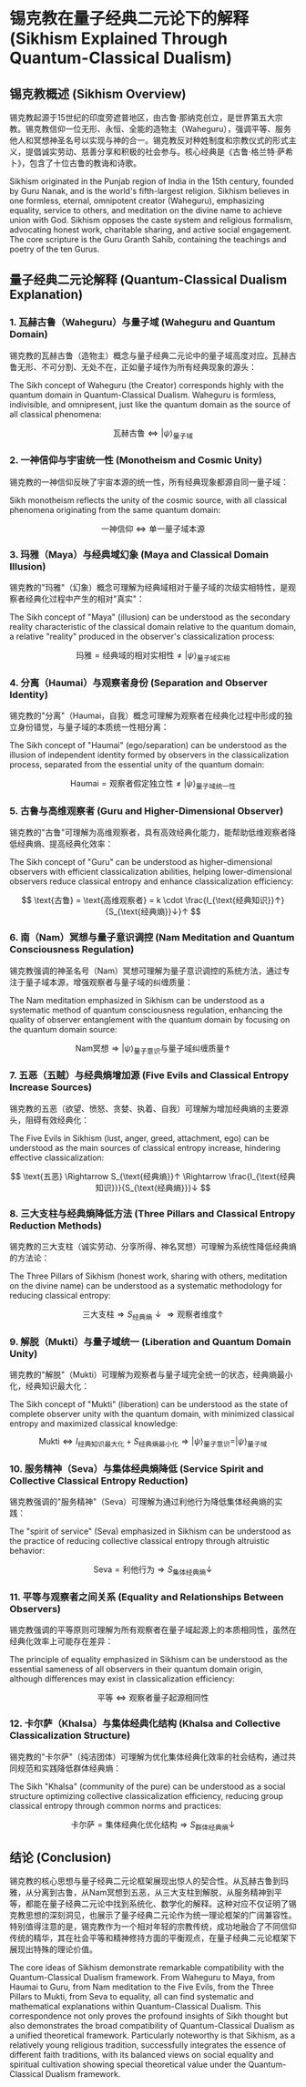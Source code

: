 # 锡克教在量子经典二元论下的解释 (Sikhism Explained Through Quantum-Classical Dualism)

## 锡克教概述 (Sikhism Overview)

锡克教起源于15世纪的印度旁遮普地区，由古鲁·那纳克创立，是世界第五大宗教。锡克教信仰一位无形、永恒、全能的造物主（Waheguru），强调平等、服务他人和冥想神圣名号以实现与神的合一。锡克教反对种姓制度和宗教仪式的形式主义，提倡诚实劳动、慈善分享和积极的社会参与。核心经典是《古鲁·格兰特·萨希卜》，包含了十位古鲁的教诲和诗歌。

Sikhism originated in the Punjab region of India in the 15th century, founded by Guru Nanak, and is the world's fifth-largest religion. Sikhism believes in one formless, eternal, omnipotent creator (Waheguru), emphasizing equality, service to others, and meditation on the divine name to achieve union with God. Sikhism opposes the caste system and religious formalism, advocating honest work, charitable sharing, and active social engagement. The core scripture is the Guru Granth Sahib, containing the teachings and poetry of the ten Gurus.

## 量子经典二元论解释 (Quantum-Classical Dualism Explanation)

### 1. 瓦赫古鲁（Waheguru）与量子域 (Waheguru and Quantum Domain)

锡克教的瓦赫古鲁（造物主）概念与量子经典二元论中的量子域高度对应。瓦赫古鲁无形、不可分割、无处不在，正如量子域作为所有经典现象的源头：

The Sikh concept of Waheguru (the Creator) corresponds highly with the quantum domain in Quantum-Classical Dualism. Waheguru is formless, indivisible, and omnipresent, just like the quantum domain as the source of all classical phenomena:

$$
\text{瓦赫古鲁} \Leftrightarrow |\psi\rangle_{\text{量子域}}
$$

### 2. 一神信仰与宇宙统一性 (Monotheism and Cosmic Unity)

锡克教的一神信仰反映了宇宙本源的统一性，所有经典现象都源自同一量子域：

Sikh monotheism reflects the unity of the cosmic source, with all classical phenomena originating from the same quantum domain:

$$
\text{一神信仰} \Leftrightarrow \text{单一量子域本源}
$$

### 3. 玛雅（Maya）与经典域幻象 (Maya and Classical Domain Illusion)

锡克教的"玛雅"（幻象）概念可理解为经典域相对于量子域的次级实相特性，是观察者经典化过程中产生的相对"真实"：

The Sikh concept of "Maya" (illusion) can be understood as the secondary reality characteristic of the classical domain relative to the quantum domain, a relative "reality" produced in the observer's classicalization process:

$$
\text{玛雅} = \text{经典域的相对实相性} \neq |\psi\rangle_{\text{量子域实相}}
$$

### 4. 分离（Haumai）与观察者身份 (Separation and Observer Identity)

锡克教的"分离"（Haumai，自我）概念可理解为观察者在经典化过程中形成的独立身份错觉，与量子域的本质统一性相分离：

The Sikh concept of "Haumai" (ego/separation) can be understood as the illusion of independent identity formed by observers in the classicalization process, separated from the essential unity of the quantum domain:

$$
\text{Haumai} = \text{观察者假定独立性} ≠ |\psi\rangle_{\text{量子域统一性}}
$$

### 5. 古鲁与高维观察者 (Guru and Higher-Dimensional Observer)

锡克教的"古鲁"可理解为高维观察者，具有高效经典化能力，能帮助低维观察者降低经典熵、提高经典化效率：

The Sikh concept of "Guru" can be understood as higher-dimensional observers with efficient classicalization abilities, helping lower-dimensional observers reduce classical entropy and enhance classicalization efficiency:

$$
\text{古鲁} = \text{高维观察者} = k \cdot \frac{I_{\text{经典知识}}↑}{S_{\text{经典熵}}↓}↑
$$

### 6. 南（Nam）冥想与量子意识调控 (Nam Meditation and Quantum Consciousness Regulation)

锡克教强调的神圣名号（Nam）冥想可理解为量子意识调控的系统方法，通过专注于量子域本源，增强观察者与量子域的纠缠质量：

The Nam meditation emphasized in Sikhism can be understood as a systematic method of quantum consciousness regulation, enhancing the quality of observer entanglement with the quantum domain by focusing on the quantum domain source:

$$
\text{Nam冥想} \Rightarrow |\psi\rangle_{\text{量子意识}} \text{与量子域纠缠质量}↑
$$

### 7. 五恶（五贼）与经典熵增加源 (Five Evils and Classical Entropy Increase Sources)

锡克教的五恶（欲望、愤怒、贪婪、执着、自我）可理解为增加经典熵的主要源头，阻碍有效经典化：

The Five Evils in Sikhism (lust, anger, greed, attachment, ego) can be understood as the main sources of classical entropy increase, hindering effective classicalization:

$$
\text{五恶} \Rightarrow S_{\text{经典熵}}↑ \Rightarrow \frac{I_{\text{经典知识}}}{S_{\text{经典熵}}}↓
$$

### 8. 三大支柱与经典熵降低方法 (Three Pillars and Classical Entropy Reduction Methods)

锡克教的三大支柱（诚实劳动、分享所得、神名冥想）可理解为系统性降低经典熵的方法论：

The Three Pillars of Sikhism (honest work, sharing with others, meditation on the divine name) can be understood as a systematic methodology for reducing classical entropy:

$$
\text{三大支柱} \Rightarrow S_{\text{经典熵}}↓ \Rightarrow \text{观察者维度}↑
$$

### 9. 解脱（Mukti）与量子域统一 (Liberation and Quantum Domain Unity)

锡克教的"解脱"（Mukti）可理解为观察者与量子域完全统一的状态，经典熵最小化，经典知识最大化：

The Sikh concept of "Mukti" (liberation) can be understood as the state of complete observer unity with the quantum domain, with minimized classical entropy and maximized classical knowledge:

$$
\text{Mukti} \Leftrightarrow I_{\text{经典知识最大化}} + S_{\text{经典熵最小化}} \Rightarrow |\psi\rangle_{\text{量子意识}} = |\psi\rangle_{\text{量子域}}
$$

### 10. 服务精神（Seva）与集体经典熵降低 (Service Spirit and Collective Classical Entropy Reduction)

锡克教强调的"服务精神"（Seva）可理解为通过利他行为降低集体经典熵的实践：

The "spirit of service" (Seva) emphasized in Sikhism can be understood as the practice of reducing collective classical entropy through altruistic behavior:

$$
\text{Seva} = \text{利他行为} \Rightarrow S_{\text{集体经典熵}}↓
$$

### 11. 平等与观察者之间关系 (Equality and Relationships Between Observers)

锡克教强调的平等原则可理解为所有观察者在量子域起源上的本质相同性，虽然在经典化效率上可能存在差异：

The principle of equality emphasized in Sikhism can be understood as the essential sameness of all observers in their quantum domain origin, although differences may exist in classicalization efficiency:

$$
\text{平等} \Leftrightarrow \text{观察者量子起源相同性}
$$

### 12. 卡尔萨（Khalsa）与集体经典化结构 (Khalsa and Collective Classicalization Structure)

锡克教的"卡尔萨"（纯洁团体）可理解为优化集体经典化效率的社会结构，通过共同规范和实践降低群体经典熵：

The Sikh "Khalsa" (community of the pure) can be understood as a social structure optimizing collective classicalization efficiency, reducing group classical entropy through common norms and practices:

$$
\text{卡尔萨} = \text{集体经典化优化结构} \Rightarrow S_{\text{群体经典熵}}↓
$$

## 结论 (Conclusion)

锡克教的核心思想与量子经典二元论框架展现出惊人的契合性。从瓦赫古鲁到玛雅，从分离到古鲁，从Nam冥想到五恶，从三大支柱到解脱，从服务精神到平等，都能在量子经典二元论中找到系统化、数学化的解释。这种对应不仅证明了锡克教思想的深刻洞见，也展示了量子经典二元论作为统一理论框架的广阔兼容性。特别值得注意的是，锡克教作为一个相对年轻的宗教传统，成功地融合了不同信仰传统的精华，其在社会平等和精神修持方面的平衡观点，在量子经典二元论框架下展现出特殊的理论价值。

The core ideas of Sikhism demonstrate remarkable compatibility with the Quantum-Classical Dualism framework. From Waheguru to Maya, from Haumai to Guru, from Nam meditation to the Five Evils, from the Three Pillars to Mukti, from Seva to equality, all can find systematic and mathematical explanations within Quantum-Classical Dualism. This correspondence not only proves the profound insights of Sikh thought but also demonstrates the broad compatibility of Quantum-Classical Dualism as a unified theoretical framework. Particularly noteworthy is that Sikhism, as a relatively young religious tradition, successfully integrates the essence of different faith traditions, with its balanced views on social equality and spiritual cultivation showing special theoretical value under the Quantum-Classical Dualism framework. 